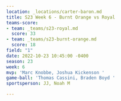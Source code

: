 ```yaml
---
location: _locations/carter-baron.md
title: S23 Week 6 - Burnt Orange vs Royal
teams-score:
- team: _teams/s23-royal.md
  score: 33
- team: _teams/s23-burnt-orange.md
  score: 18
field: "1"
date: 2022-10-23 10:45:00 -0400
season: 23
week: 6
mvp: 'Marc Knobbe, Joshua Kickenson '
game-ball: 'Thomas Cassini, Braden Boyd '
sportsperson: JJ, Noah M

---
```


